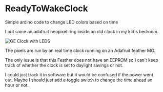 # ReadyToWakeClock
Simple ardino code to change LED colors based on time

I put some an adafruit neopixel ring inside an old clock in my kid's bedroom.

![GE Clock with LEDS](clock.gif "GE Clock with LEDS")

The pixels are run by an real time clock running on an Adafruit feather MO.

The only issue is that this Feather does not have an EEPROM so I can't keep track of whether the clock is set to daylight savings or not.

I could just track it in software but it would be confused if the power went out. Maybe I should just add a toggle switch to change the time ahead an hour or not.

